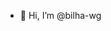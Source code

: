 - 👋 Hi, I’m @bilha-wg

<!--
- 👀 I’m interested in ...
- 🌱 I’m currently learning ...
- 💞️ I’m looking to collaborate on ...
- 📫 How to reach me ...
-->

<!---
bilha-wg/bilha-wg is a ✨ special ✨ repository because its `README.md` (this file) appears on your GitHub profile.
You can click the Preview link to take a look at your changes.
--->
